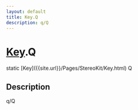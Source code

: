 ```yaml
---
layout: default
title: Key.Q
description: q/Q
---
```

# [Key]({{site.url}}/Pages/StereoKit/Key.html).Q

<div class='signature' markdown='1'>
static [Key]({{site.url}}/Pages/StereoKit/Key.html) Q
</div>

## Description
q/Q

